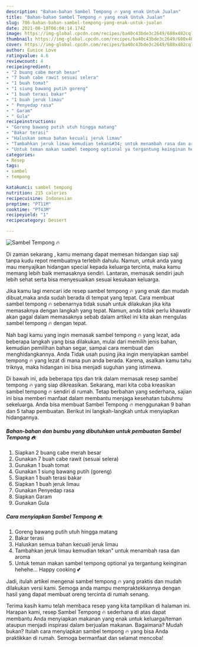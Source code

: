 ```yaml
---
description: "Bahan-bahan Sambel Tempong 🔥 yang enak Untuk Jualan"
title: "Bahan-bahan Sambel Tempong 🔥 yang enak Untuk Jualan"
slug: 786-bahan-bahan-sambel-tempong-yang-enak-untuk-jualan
date: 2021-06-10T06:04:14.174Z
image: https://img-global.cpcdn.com/recipes/ba40c43bde3c2649/680x482cq70/sambel-tempong-🔥-foto-resep-utama.jpg
thumbnail: https://img-global.cpcdn.com/recipes/ba40c43bde3c2649/680x482cq70/sambel-tempong-🔥-foto-resep-utama.jpg
cover: https://img-global.cpcdn.com/recipes/ba40c43bde3c2649/680x482cq70/sambel-tempong-🔥-foto-resep-utama.jpg
author: Eunice Love
ratingvalue: 4.6
reviewcount: 4
recipeingredient:
- "2 buang cabe merah besar"
- "7 buah cabe rawit sesuai selera"
- "1 buah tomat"
- "1 siung bawang putih goreng"
- "1 buah terasi bakar"
- "1 buah jeruk limau"
- " Penyedap rasa"
- " Garam"
- " Gula"
recipeinstructions:
- "Goreng bawang putih utuh hingga matang"
- "Bakar terasi"
- "Haluskan semua bahan kecuali jeruk limau"
- "Tambahkan jeruk limau kemudian tekan&#34; untuk menambah rasa dan aroma"
- "Untuk teman makan sambel tempong optional ya tergantung keinginan hehehe... Happy cooking 💕"
categories:
- Resep
tags:
- sambel
- tempong

katakunci: sambel tempong 
nutrition: 215 calories
recipecuisine: Indonesian
preptime: "PT11M"
cooktime: "PT43M"
recipeyield: "1"
recipecategory: Dessert

---
```



![Sambel Tempong 🔥](https://img-global.cpcdn.com/recipes/ba40c43bde3c2649/680x482cq70/sambel-tempong-🔥-foto-resep-utama.jpg)

Di zaman  sekarang , kamu memang dapat memesan hidangan siap saji tanpa kudu repot membuatnya terlebih dahulu. Namun, untuk anda yang mau menyajikan hidangan special kepada keluarga tercinta, maka kamu memang lebih baik memasaknya sendiri. Lantaran, memasak sendiri jauh lebih sehat serta bisa menyesuaikan sesuai kesukaan keluarga.

Jika kamu lagi mencari ide resep sambel tempong 🔥 yang enak dan mudah dibuat,maka anda sudah berada di tempat yang tepat. Cara membuat sambel tempong 🔥  sebenarnya tidak susah untuk dilakukan jika kita memasaknya dengan langkah yang tepat. Namun, anda tidak perlu khawatir akan gagal dalam memasaknya 
sebab dalam artikel ini kita akan mengulas sambel tempong 🔥 dengan tepat.  



Nah bagi kamu yang ingin memasak sambel tempong 🔥 yang lezat, ada beberapa langkah yang bisa dilakukan, mulai dari memilih jenis bahan, kemudian pemilihan bahan segar, sampai cara membuat dan menghidangkannya. Anda Tidak usah pusing jika ingin menyiapkan sambel tempong 🔥 yang lezat di mana pun anda berada. Karena, asalkan kamu  tahu triknya, maka hidangan ini bisa menjadi suguhan yang istimewa.

Di bawah ini, ada beberapa tips dan trik dalam memasak resep sambel tempong 🔥 yang siap dikreasikan. Sekarang, mari kita coba kreasikan sambel tempong 🔥 sendiri di rumah. Tetap berbahan yang sederhana, sajian ini bisa memberi manfaat dalam membantu menjaga kesehatan tubuhmu sekeluarga. Anda bisa membuat Sambel Tempong 🔥 menggunakan 9 bahan dan 5 tahap pembuatan. Berikut ini langkah-langkah untuk menyiapkan hidangannya.

<!--inarticleads1-->

##### Bahan-bahan dan bumbu yang dibutuhkan untuk pembuatan Sambel Tempong 🔥:

1. Siapkan 2 buang cabe merah besar
1. Gunakan 7 buah cabe rawit (sesuai selera)
1. Gunakan 1 buah tomat
1. Gunakan 1 siung bawang putih (goreng)
1. Siapkan 1 buah terasi bakar
1. Siapkan 1 buah jeruk limau
1. Gunakan  Penyedap rasa
1. Siapkan  Garam
1. Gunakan  Gula




<!--inarticleads2-->

##### Cara menyiapkan Sambel Tempong 🔥:

1. Goreng bawang putih utuh hingga matang
1. Bakar terasi
1. Haluskan semua bahan kecuali jeruk limau
1. Tambahkan jeruk limau kemudian tekan&#34; untuk menambah rasa dan aroma
1. Untuk teman makan sambel tempong optional ya tergantung keinginan hehehe... Happy cooking 💕




Jadi, itulah artikel mengenai  sambel tempong 🔥  yang praktis dan mudah dilakukan versi kami. Semoga anda mampu mempraktekkannya dengan hasil yang dapat membuat oreng tercinta di rumah senang. 

Terima kasih kamu telah membaca resep yang kita tampilkan di halaman ini. Harapan kami, resep  Sambel Tempong 🔥 sederhana di atas dapat membantu Anda menyiapkan makanan yang enak untuk keluarga/teman ataupun menjadi inspirasi dalam berjualan makanan. Bagaimana? Mudah bukan? Itulah cara menyiapkan sambel tempong 🔥 yang bisa Anda praktikkan di rumah. Semoga bermanfaat dan selamat mencoba!

